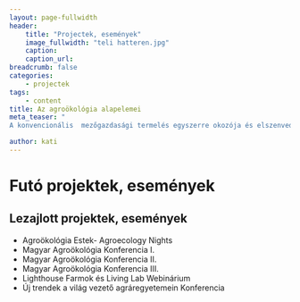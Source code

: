 ```yaml
---
layout: page-fullwidth
header: 
    title: "Projectek, események"
    image_fullwidth: "teli hatteren.jpg"
    caption:
    caption_url: 
breadcrumb: false
categories:
    - projectek
tags:
    - content
title: Az agroökológia alapelemei
meta_teaser: "
A konvencionális  mezőgazdasági termelés egyszerre okozója és elszenvedője az éghajlat-változásnak, a talajok eróziójának és a környezetszennyezésnek, pedig a világ - egyre növekvő - lakosságának élelmezése a mezőgazdálkodáson múlik.  Így az egész élelmiszer-rendszerre kiterjedő szemléletváltásra van  szükség, ha a társadalmi igazságosságot szem előtt tartva szeretnénk megóvni a természeti erőforrásokat és alkalmazkodni az éghajlatváltozás során felmerülő kihívásokhoz. Az ENSZ Élelmezésügyi és Mezőgazdasági Világszervezete (FAO) az agroökológiát az éhezés, a szegénység és a klímaváltozás elleni munka egyik kulcsfontosságú eszközeként azonosította. Az agroökológia lehetővé teszi a  hosszú távon is  fenntartható, - a környezet és ember számára egyaránt egészséges - élelmiszer-rendszerek kialakítását."

author: kati
---
```


# Futó projektek, események

## Lezajlott projektek, események

  * Agroökológia Estek- Agroecology Nights
  * Magyar Agroökológia Konferencia I.
  * Magyar Agroökológia Konferencia II.
  * Magyar Agroökológia Konferencia III.
  * Lighthouse Farmok és Living Lab Webinárium
  * Új trendek a világ vezető agráregyetemein Konferencia


